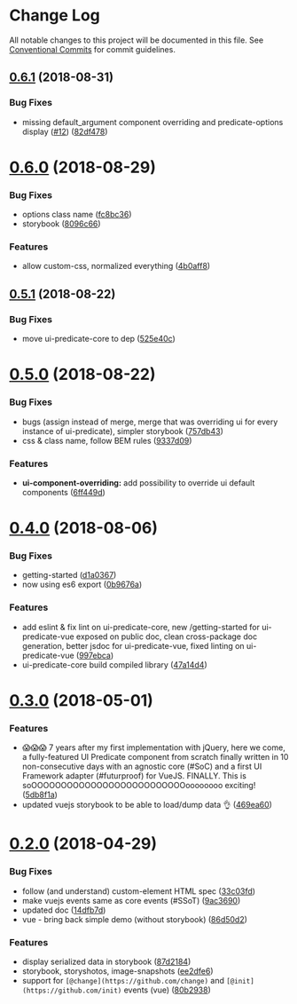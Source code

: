 # Change Log

All notable changes to this project will be documented in this file.
See [Conventional Commits](https://conventionalcommits.org) for commit guidelines.

<a name="0.6.1"></a>
## [0.6.1](https://github.com/FGRibreau/ui-predicate/compare/ui-predicate-vue@0.6.0...ui-predicate-vue@0.6.1) (2018-08-31)


### Bug Fixes

* missing default_argument component overriding and predicate-options display ([#12](https://github.com/FGRibreau/ui-predicate/issues/12)) ([82df478](https://github.com/FGRibreau/ui-predicate/commit/82df478))




<a name="0.6.0"></a>
# [0.6.0](https://github.com/FGRibreau/ui-predicate/compare/ui-predicate-vue@0.5.1...ui-predicate-vue@0.6.0) (2018-08-29)


### Bug Fixes

* options class name ([fc8bc36](https://github.com/FGRibreau/ui-predicate/commit/fc8bc36))
* storybook ([8096c66](https://github.com/FGRibreau/ui-predicate/commit/8096c66))


### Features

* allow custom-css, normalized everything ([4b0aff8](https://github.com/FGRibreau/ui-predicate/commit/4b0aff8))




<a name="0.5.1"></a>
## [0.5.1](https://github.com/FGRibreau/ui-predicate/compare/ui-predicate-vue@0.5.0...ui-predicate-vue@0.5.1) (2018-08-22)


### Bug Fixes

* move ui-predicate-core to dep ([525e40c](https://github.com/FGRibreau/ui-predicate/commit/525e40c))




<a name="0.5.0"></a>
# [0.5.0](https://github.com/FGRibreau/ui-predicate/compare/ui-predicate-vue@0.4.0...ui-predicate-vue@0.5.0) (2018-08-22)


### Bug Fixes

* bugs (assign instead of merge, merge that was overriding ui for every instance of ui-predicate), simpler storybook ([757db43](https://github.com/FGRibreau/ui-predicate/commit/757db43))
* css & class name, follow BEM rules ([9337d09](https://github.com/FGRibreau/ui-predicate/commit/9337d09))


### Features

* **ui-component-overriding:** add possibility to override ui default components ([6ff449d](https://github.com/FGRibreau/ui-predicate/commit/6ff449d))




<a name="0.4.0"></a>
# [0.4.0](https://github.com/FGRibreau/ui-predicate/compare/ui-predicate-vue@0.3.0...ui-predicate-vue@0.4.0) (2018-08-06)


### Bug Fixes

* getting-started ([d1a0367](https://github.com/FGRibreau/ui-predicate/commit/d1a0367))
* now using es6 export ([0b9676a](https://github.com/FGRibreau/ui-predicate/commit/0b9676a))


### Features

* add eslint & fix lint on ui-predicate-core, new /getting-started for ui-predicate-vue exposed on public doc, clean cross-package doc generation, better jsdoc for ui-predicate-vue, fixed linting on ui-predicate-vue ([997ebca](https://github.com/FGRibreau/ui-predicate/commit/997ebca))
* ui-predicate-core build compiled library ([47a14d4](https://github.com/FGRibreau/ui-predicate/commit/47a14d4))




<a name="0.3.0"></a>
# [0.3.0](https://github.com/FGRibreau/ui-predicate/compare/ui-predicate-vue@0.2.0...ui-predicate-vue@0.3.0) (2018-05-01)


### Features

* 😱😱😱 7 years after my first implementation with jQuery, here we come, a fully-featured UI Predicate component from scratch finally written in 10 non-consecutive days with an agnostic core (#SoC) and a first UI Framework adapter (#futurproof) for VueJS. FINALLY. This is soOOOOOOOOOOOOOOOOOOOOOOOOOOoooooooo exciting! ([5db8f1a](https://github.com/FGRibreau/ui-predicate/commit/5db8f1a))
* updated vuejs storybook to be able to load/dump data 👌 ([469ea60](https://github.com/FGRibreau/ui-predicate/commit/469ea60))




<a name="0.2.0"></a>
# [0.2.0](https://github.com/FGRibreau/ui-predicate/compare/ui-predicate-vue@0.1.2...ui-predicate-vue@0.2.0) (2018-04-29)


### Bug Fixes

* follow (and understand) custom-element HTML spec ([33c03fd](https://github.com/FGRibreau/ui-predicate/commit/33c03fd))
* make vuejs events same as core events (#SSoT) ([9ac3690](https://github.com/FGRibreau/ui-predicate/commit/9ac3690))
* updated doc ([14dfb7d](https://github.com/FGRibreau/ui-predicate/commit/14dfb7d))
* vue - bring back simple demo (without storybook) ([86d50d2](https://github.com/FGRibreau/ui-predicate/commit/86d50d2))


### Features

* display serialized data in storybook ([87d2184](https://github.com/FGRibreau/ui-predicate/commit/87d2184))
* storybook, storyshotos, image-snapshots ([ee2dfe6](https://github.com/FGRibreau/ui-predicate/commit/ee2dfe6))
* support for `[@change](https://github.com/change)` and `[@init](https://github.com/init)` events (vue) ([80b2938](https://github.com/FGRibreau/ui-predicate/commit/80b2938))
